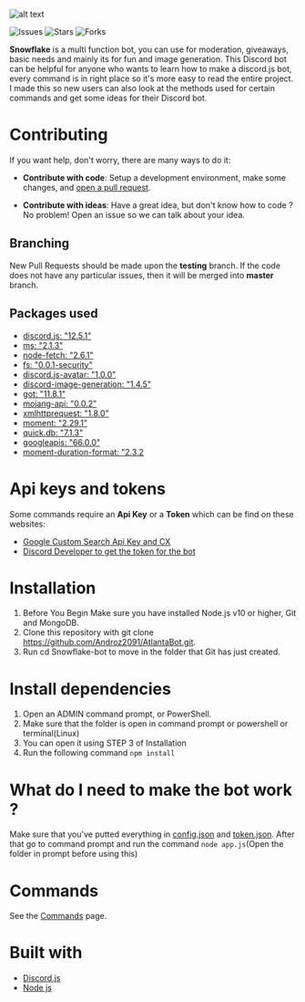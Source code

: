 ![alt text](https://cdn.discordapp.com/attachments/748754540509003876/799190318716420096/SnowFlake_Discord.png)

![Issues](https://img.shields.io/github/issues/PHANTOM-14/Snowflake-bot)
![Stars](https://img.shields.io/github/forks/PHANTOM-14/Snowflake-bot)
![Forks](https://img.shields.io/github/stars/PHANTOM-14/Snowflake-bot)

**Snowflake** is a multi function bot, you can use for moderation, giveaways,  basic needs and mainly its for fun and image generation. This Discord bot can be helpful for anyone who wants to learn how to make a discord.js bot, every command is in right place so it's more easy to read the entire project. I made this so new users can also look at the methods used for certain commands and get some ideas for their Discord bot.

# Contributing

If you want help, don't worry, there are many ways to do it:

* **Contribute with code**: Setup a development environment, make some changes, and [open a pull request](https://github.com/PHANTOM-14/Snowflake-bot/pulls).

* **Contribute with ideas**: Have a great idea, but don't know how to code ? No problem! Open an issue so we can talk about your idea.

## Branching

New Pull Requests should be made upon the **testing** branch. If the code does not have any particular issues, then it will be merged into **master** branch.

## Packages used
* [discord.js: "12.5.1"](https://www.npmjs.com/package/discord.js/v/12.5.1)
* [ms: "2.1.3"](https://www.npmjs.com/package/ms/v/2.1.3)
* [node-fetch: "2.6.1"](https://www.npmjs.com/package/node-fetch/v/2.6.1)
* [fs: "0.0.1-security"](https://www.npmjs.com/package/fs/v/0.0.1-security)
* [discord.js-avatar: "1.0.0"](https://www.npmjs.com/package/discord.js-avatar/v/1.0.0)
* [discord-image-generation: "1.4.5"](https://www.npmjs.com/package/discord-image-generation/v/1.4.5)
* [got: "11.8.1"](https://www.npmjs.com/package/got/v/11.8.1)
* [mojang-api: "0.0.2"](https://www.npmjs.com/package/mojang-api/v/0.0.2)
* [xmlhttprequest: "1.8.0"](https://www.npmjs.com/package/xmlhttprequest/v/1.8.0)
* [moment: "2.29.1"](https://www.npmjs.com/package/moment/v/2.29.1)
* [quick.db: "7.1.3"](https://www.npmjs.com/package/quick.db/v/7.1.3)
* [googleapis: "66.0.0"](https://www.npmjs.com/package/googleapis/v/66.0.0)
* [moment-duration-format: "2.3.2](https://www.npmjs.com/package/moment-duration-format/v/2.3.2)

# Api keys and tokens

Some commands require an **Api Key** or a **Token** which can be find on these websites: 

* [Google Custom Search Api Key and CX](https://developers.google.com/custom-search/)
* [Discord Developer to get the token for the bot](https://discordapp.com/developers/applications/)

# Installation 

1. Before You Begin Make sure you have installed Node.js v10 or higher, Git and MongoDB.
2. Clone this repository with git clone https://github.com/Androz2091/AtlantaBot.git.
3. Run cd Snowflake-bot to move in the folder that Git has just created.

# Install dependencies

1. Open an ADMIN command prompt, or PowerShell.
2. Make sure that the folder is open in command prompt or powershell or terminal(Linux)
3. You can open it using STEP 3 of Installation
4. Run the following command `npm install`

# What do I need to make the bot work ?

Make sure that you've putted everything in [config.json](https://github.com/PHANTOM-14/Snowflake-bot/blob/master/config.json) and [token.json](https://github.com/PHANTOM-14/Snowflake-bot/blob/master/token.json).
After that go to command prompt and run the command `node app.js`(Open the folder in prompt before using this)

# Commands

See the [Commands](https://github.com/PHANTOM-14/Snowflake-bot/tree/master/commands) page.

# Built with
* [Discord.js](https://discord.js.org/#/)
* [Node js](https://nodejs.org/en/)
